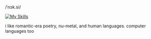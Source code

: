 /ˈnɔk.si/  

[![My Skills](https://skillicons.dev/icons?i=html,css,js,tailwind,react,vite,lua,py,figma,latex,arduino,robloxstudio&theme=dark)](https://skillicons.dev)


i like romantic-era poetry, nu-metal, and human languages. computer languages too

<!--TBD more PYthon, electron, nextjs

**n0x1/n0x1** is a ✨ _special_ ✨ repository because its `README.md` (this file) appears on your GitHub profile.


Here are some ideas to get you started:

- 🔭 I’m currently working on ...
- 🌱 I’m currently learning ...
- 👯 I’m looking to collaborate on ...
- 🤔 I’m looking for help with ...
- 💬 Ask me about ...
- 📫 How to reach me: ...
- 😄 Pronouns: ...
- ⚡ Fun fact: ...
-->
